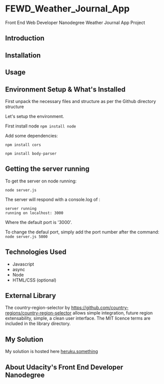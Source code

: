 # FEWD_Weather_Journal_App
Front End Web Developer Nanodegree Weather Journal App Project


## Introduction 

## Installation

## Usage


## Environment Setup & What's Installed
First unpack the necessary files and structure as per the Github directory structure

Let's setup the environment. 

First install node
`npm install node`

Add some dependencies: 

`npm install cors`

`npm install body-parser`



## Getting the server running
To get the server on node running:

`node server.js`

The server will respond with a console.log of : 
```
server running
running on localhost: 3000
```
Where the default port is '3000'.

To change the defaul port, simply add the port number after the command: 
`node server.js 5000`

## Technologies Used
- Javascript
- async 
- Node 
- HTML/CSS  (optional)

## External Library
The country-region-selector by https://github.com/country-regions/country-region-selector
allows simple integration, future region extensability, simple, a clean user interface.
The MIT licence terms are included in the library directory.


## My Solution
My solution is hosted here [heruku.something](https://)


## About Udacity's Front End Developer Nanodegree

